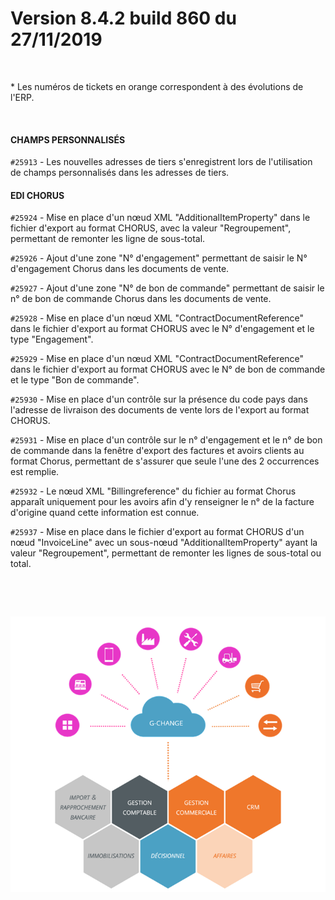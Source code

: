 # Version 8.4.2 build 860 du 27/11/2019

 


\* Les numéros de tickets en orange 
 correspondent à des évolutions de l'ERP.


 


#### CHAMPS PERSONNALISÉS


`#25913` - Les nouvelles adresses de tiers s'enregistrent lors de l'utilisation 
 de champs personnalisés dans les adresses de tiers.


#### EDI CHORUS


`#25924` - Mise en place d'un nœud 
 XML "AdditionalItemProperty" dans le fichier d'export au format 
 CHORUS, avec la valeur "Regroupement", permettant de remonter 
 les ligne de sous-total.


`#25926` - Ajout d'une zone "N° 
 d'engagement" permettant de saisir le N° d'engagement Chorus dans 
 les documents de vente.


`#25927` - Ajout d'une zone "N° 
 de bon de commande" permettant de saisir le n° de bon de commande 
 Chorus dans les documents de vente.


`#25928` - Mise en place d'un nœud 
 XML "ContractDocumentReference" dans le fichier d'export au 
 format CHORUS avec le N° d'engagement et le type "Engagement".


`#25929` - Mise en place d'un nœud 
 XML "ContractDocumentReference" dans le fichier d'export au 
 format CHORUS avec le N° de bon de commande et le type "Bon de commande".


`#25930` - Mise en place d'un contrôle 
 sur la présence du code pays dans l'adresse de livraison des documents 
 de vente lors de l'export au format CHORUS.


`#25931` - Mise en place d'un contrôle 
 sur le n° d'engagement et le n° de bon de commande dans la fenêtre d'export 
 des factures et avoirs clients au format Chorus, permettant de s'assurer 
 que seule l'une des 2 occurrences est remplie.


`#25932` - Le nœud XML "Billingreference" du fichier au format 
 Chorus apparaît uniquement pour les avoirs afin d'y renseigner le n° de 
 la facture d'origine quand cette information est connue. 


`#25937` - Mise en place dans le 
 fichier d'export au format CHORUS d'un nœud "InvoiceLine" avec 
 un sous-nœud "AdditionalItemProperty" ayant la valeur "Regroupement", 
 permettant de remonter les lignes de sous-total ou total.


 


 


![](../assets/images/Version7/Images/Modules_de_l_ERP.png)


 


